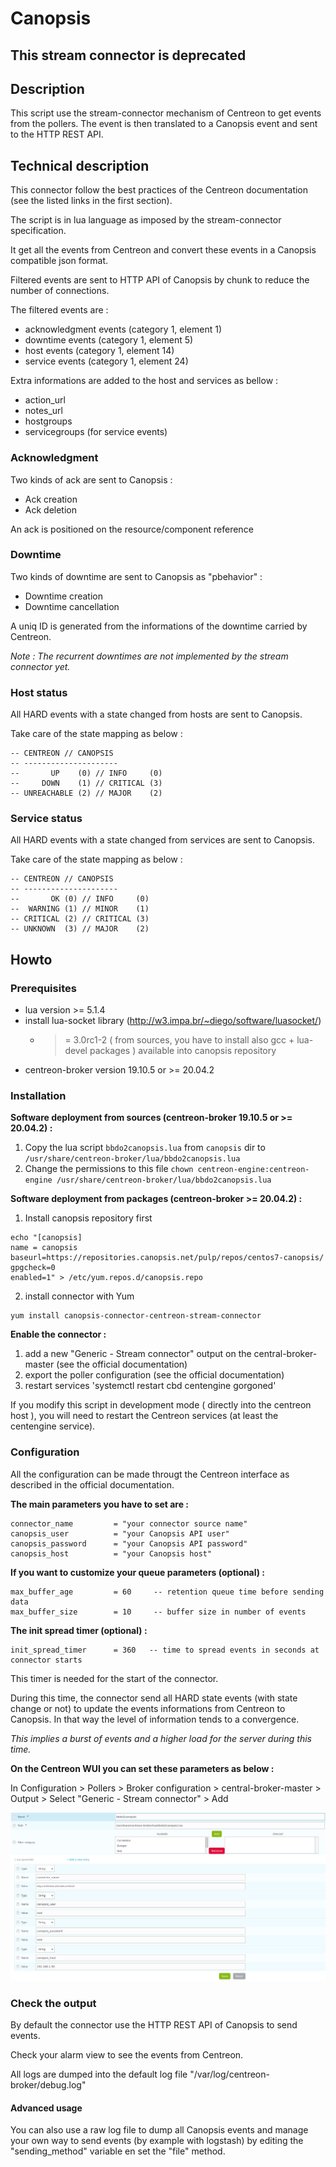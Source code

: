 # Canopsis

## This stream connector is deprecated

## Description

This script use the stream-connector mechanism of Centreon to get events from 
the pollers. The event is then translated to a Canopsis event and sent to the
HTTP REST API.

## Technical description

This connector follow the best practices of the Centreon documentation 
(see the listed links in the first section).

The script is in lua language as imposed by the stream-connector specification.

It get all the events from Centreon and convert these events in 
a Canopsis compatible json format.

Filtered events are sent to HTTP API of Canopsis by chunk to reduce the number of
connections.

The filtered events are :

- acknowledgment events (category 1, element 1)
- downtime events (category 1, element 5)
- host events (category 1, element 14)
- service events (category 1, element 24)

Extra informations are added to the host and services as bellow :

- action_url
- notes_url
- hostgroups
- servicegroups (for service events)

### Acknowledgment

Two kinds of ack are sent to Canopsis :

- Ack creation
- Ack deletion

An ack is positioned on the resource/component reference

### Downtime

Two kinds of downtime are sent to Canopsis as "pbehavior" :

- Downtime creation
- Downtime cancellation

A uniq ID is generated from the informations of the downtime carried by Centreon.

*Note : The recurrent downtimes are not implemented by the stream connector yet.*

### Host status

All HARD events with a state changed from hosts are sent to Canopsis.

Take care of the state mapping as below :

```
-- CENTREON // CANOPSIS
-- ---------------------
--       UP    (0) // INFO     (0)
--     DOWN    (1) // CRITICAL (3)
-- UNREACHABLE (2) // MAJOR    (2)
```

### Service status

All HARD events with a state changed from services are sent to Canopsis.

Take care of the state mapping as below :

```
-- CENTREON // CANOPSIS
-- ---------------------
--       OK (0) // INFO     (0)
--  WARNING (1) // MINOR    (1)
-- CRITICAL (2) // CRITICAL (3)
-- UNKNOWN  (3) // MAJOR    (2)
```

## Howto

### Prerequisites

* lua version >= 5.1.4
* install lua-socket library (http://w3.impa.br/~diego/software/luasocket/)
    * >= 3.0rc1-2 ( from sources, you have to install also gcc + lua-devel packages  ) available into canopsis repository
* centreon-broker version 19.10.5 or >= 20.04.2

### Installation

**Software deployment from sources (centreon-broker 19.10.5 or >= 20.04.2) :**

1. Copy the lua script `bbdo2canopsis.lua` from `canopsis` dir to `/usr/share/centreon-broker/lua/bbdo2canopsis.lua`
2. Change the permissions to this file `chown centreon-engine:centreon-engine /usr/share/centreon-broker/lua/bbdo2canopsis.lua`

**Software deployment from packages (centreon-broker >= 20.04.2) :**

1. Install canopsis repository first

```
echo "[canopsis]
name = canopsis
baseurl=https://repositories.canopsis.net/pulp/repos/centos7-canopsis/
gpgcheck=0
enabled=1" > /etc/yum.repos.d/canopsis.repo
```

2. install connector with Yum
```
yum install canopsis-connector-centreon-stream-connector
```

**Enable the connector :**

1. add a new "Generic - Stream connector" output on the central-broker-master (see the official documentation)
2. export the poller configuration (see the official documentation)
3. restart services 'systemctl restart cbd centengine gorgoned'

If you modify this script in development mode ( directly into the centreon host ), 
you will need to restart the Centreon services (at least the centengine service).

### Configuration

All the configuration can be made througt the Centreon interface as described in
the official documentation.

**The main parameters you have to set are :**

```
connector_name         = "your connector source name"
canopsis_user          = "your Canopsis API user"
canopsis_password      = "your Canopsis API password"
canopsis_host          = "your Canopsis host"
```

**If you want to customize your queue parameters (optional) :**

```
max_buffer_age         = 60     -- retention queue time before sending data
max_buffer_size        = 10     -- buffer size in number of events
```

**The init spread timer (optional) :**

```
init_spread_timer      = 360   -- time to spread events in seconds at connector starts
```

This timer is needed for the start of the connector.

During this time, the connector send all HARD state events (with state change or 
not) to update the events informations from Centreon to Canopsis. In that way
the level of information tends to a convergence.

*This implies a burst of events and a higher load for the server during this time.*

**On the Centreon WUI you can set these parameters as below :**

In Configuration > Pollers > Broker configuration > central-broker-master > 
Output > Select "Generic - Stream connector" > Add 

![centreon-configuration-screenshot](pictures/centreon-configuration-screenshot.png)

### Check the output

By default the connector use the HTTP REST API of Canopsis to send events.

Check your alarm view to see the events from Centreon.

All logs are dumped into the default log file "/var/log/centreon-broker/debug.log"

#### Advanced usage

You can also use a raw log file to dump all Canopsis events and manage your
own way to send events (by example with logstash) by editing the "sending_method"
variable en set the "file" method.